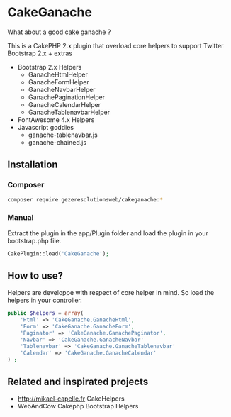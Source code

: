 CakeGanache
===========

What about a good cake ganache ?

This is a CakePHP 2.x plugin that overload core helpers to support Twitter Bootstrap 2.x + extras

* Bootstrap 2.x Helpers
  * GanacheHtmlHelper
  * GanacheFormHelper
  * GanacheNavbarHelper
  * GanachePaginationHelper
  * GanacheCalendarHelper
  * GanacheTablenavbarHelper
* FontAwesome 4.x Helpers
* Javascript goddies
  * ganache-tablenavbar.js
  * ganache-chained.js

Installation
------------

### Composer

```bash
composer require gezeresolutionsweb/cakeganache:*
```

### Manual

Extract the plugin in the app/Plugin folder and load the plugin in your bootstrap.php file.

```php
CakePlugin::load('CakeGanache');
```


How to use?
-----------


Helpers are developpe with respect of core helper in mind. So load the helpers in your controller.

```php
public $helpers = array(
    'Html' => 'CakeGanache.GanacheHtml', 
    'Form' => 'CakeGanache.GanacheForm', 
    'Paginator' => 'CakeGanache.GanachePaginator',
    'Navbar' => 'CakeGanache.GanacheNavbar'
    'Tablenavbar' => 'CakeGanache.GanacheTablenavbar'
    'Calendar' => 'CakeGanache.GanacheCalendar'
) ;
```

Related and inspirated projects
-------------------------------

* http://mikael-capelle.fr CakeHelpers
* WebAndCow Cakephp Bootstrap Helpers


